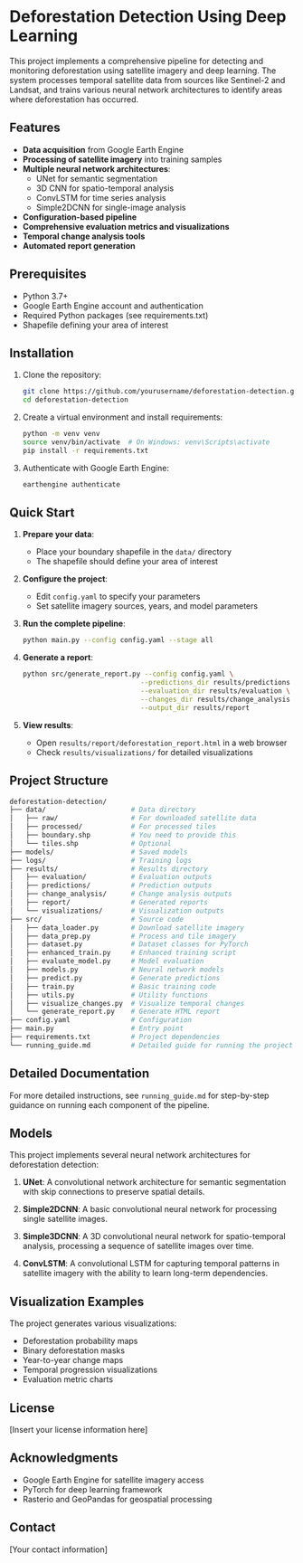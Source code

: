 # Deforestation Detection Using Deep Learning

This project implements a comprehensive pipeline for detecting and monitoring deforestation using satellite imagery and deep learning. The system processes temporal satellite data from sources like Sentinel-2 and Landsat, and trains various neural network architectures to identify areas where deforestation has occurred.

## Features

- **Data acquisition** from Google Earth Engine
- **Processing of satellite imagery** into training samples
- **Multiple neural network architectures**:
  - UNet for semantic segmentation
  - 3D CNN for spatio-temporal analysis
  - ConvLSTM for time series analysis
  - Simple2DCNN for single-image analysis
- **Configuration-based pipeline**
- **Comprehensive evaluation metrics and visualizations**
- **Temporal change analysis tools**
- **Automated report generation**

## Prerequisites

- Python 3.7+
- Google Earth Engine account and authentication
- Required Python packages (see requirements.txt)
- Shapefile defining your area of interest

## Installation

1. Clone the repository:
   ```bash
   git clone https://github.com/yourusername/deforestation-detection.git
   cd deforestation-detection
   ```

2. Create a virtual environment and install requirements:
   ```bash
   python -m venv venv
   source venv/bin/activate  # On Windows: venv\Scripts\activate
   pip install -r requirements.txt
   ```

3. Authenticate with Google Earth Engine:
   ```bash
   earthengine authenticate
   ```

## Quick Start

1. **Prepare your data**:
   - Place your boundary shapefile in the `data/` directory
   - The shapefile should define your area of interest

2. **Configure the project**:
   - Edit `config.yaml` to specify your parameters
   - Set satellite imagery sources, years, and model parameters

3. **Run the complete pipeline**:
   ```bash
   python main.py --config config.yaml --stage all
   ```

4. **Generate a report**:
   ```bash
   python src/generate_report.py --config config.yaml \
                                --predictions_dir results/predictions \
                                --evaluation_dir results/evaluation \
                                --changes_dir results/change_analysis \
                                --output_dir results/report
   ```

5. **View results**:
   - Open `results/report/deforestation_report.html` in a web browser
   - Check `results/visualizations/` for detailed visualizations

## Project Structure

```bash
deforestation-detection/
├── data/                     # Data directory
│   ├── raw/                  # For downloaded satellite data
│   ├── processed/            # For processed tiles
│   ├── boundary.shp          # You need to provide this
│   └── tiles.shp             # Optional
├── models/                   # Saved models
├── logs/                     # Training logs
├── results/                  # Results directory
│   ├── evaluation/           # Evaluation outputs
│   ├── predictions/          # Prediction outputs
│   ├── change_analysis/      # Change analysis outputs
│   ├── report/               # Generated reports
│   └── visualizations/       # Visualization outputs
├── src/                      # Source code
│   ├── data_loader.py        # Download satellite imagery
│   ├── data_prep.py          # Process and tile imagery
│   ├── dataset.py            # Dataset classes for PyTorch
│   ├── enhanced_train.py     # Enhanced training script
│   ├── evaluate_model.py     # Model evaluation
│   ├── models.py             # Neural network models
│   ├── predict.py            # Generate predictions
│   ├── train.py              # Basic training code
│   ├── utils.py              # Utility functions
│   ├── visualize_changes.py  # Visualize temporal changes
│   └── generate_report.py    # Generate HTML report
├── config.yaml               # Configuration
├── main.py                   # Entry point
├── requirements.txt          # Project dependencies
└── running_guide.md          # Detailed guide for running the project
```

## Detailed Documentation

For more detailed instructions, see `running_guide.md` for step-by-step guidance on running each component of the pipeline.

## Models

This project implements several neural network architectures for deforestation detection:

1. **UNet**: A convolutional network architecture for semantic segmentation with skip connections to preserve spatial details.

2. **Simple2DCNN**: A basic convolutional neural network for processing single satellite images.

3. **Simple3DCNN**: A 3D convolutional neural network for spatio-temporal analysis, processing a sequence of satellite images over time.

4. **ConvLSTM**: A convolutional LSTM for capturing temporal patterns in satellite imagery with the ability to learn long-term dependencies.

## Visualization Examples

The project generates various visualizations:

- Deforestation probability maps
- Binary deforestation masks
- Year-to-year change maps
- Temporal progression visualizations
- Evaluation metric charts

## License

[Insert your license information here]

## Acknowledgments

- Google Earth Engine for satellite imagery access
- PyTorch for deep learning framework
- Rasterio and GeoPandas for geospatial processing

## Contact

[Your contact information]
